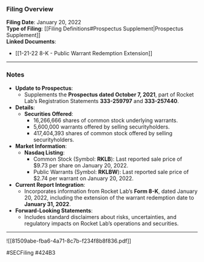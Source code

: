 ### Filing Overview

**Filing Date**: January 20, 2022  
**Type of Filing**: [[Filing Definitions#Prospectus Supplement|Prospectus Supplement]]  
**Linked Documents**:
- [[1-21-22 8-K - Public Warrant Redemption Extension]]

---
### Notes

- **Update to Prospectus**:
    - Supplements the **Prospectus dated October 7, 2021**, part of Rocket Lab’s Registration Statements **333-259797** and **333-257440**.
- **Details**:
    - **Securities Offered**:
        - 16,266,666 shares of common stock underlying warrants.
        - 5,600,000 warrants offered by selling securityholders.
        - 417,404,393 shares of common stock offered by selling securityholders.
- **Market Information**:
    - **Nasdaq Listing**:
        - Common Stock (Symbol: **RKLB**): Last reported sale price of $9.73 per share on January 20, 2022.
        - Public Warrants (Symbol: **RKLBW**): Last reported sale price of $2.74 per warrant on January 20, 2022.
- **Current Report Integration**:
    - Incorporates information from Rocket Lab’s **Form 8-K**, dated January 20, 2022, including the extension of the warrant redemption date to **January 31, 2022**.
- **Forward-Looking Statements**:
    - Includes standard disclaimers about risks, uncertainties, and regulatory impacts on Rocket Lab’s operations and securities.

---

![[81509abe-fba6-4a71-8c7b-f234f8b8f836.pdf]]

#SECFiling #424B3